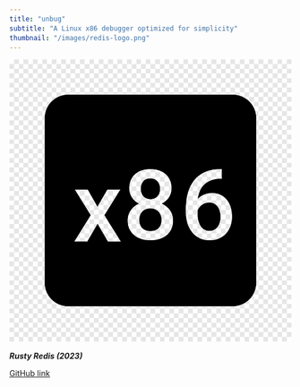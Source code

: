```yaml
---
title: "unbug"
subtitle: "A Linux x86 debugger optimized for simplicity"
thumbnail: "/images/redis-logo.png"
---
```


![dummy image](/images/x86.png)

_**Rusty Redis (2023)**_

[GitHub link](https://github.com/CadenMG/unbug)
